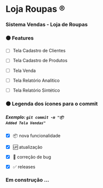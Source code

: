  # Loja Roupas :registered:

### Sistema Vendas - Loja de Roupas



### :black_circle: Features 

- [ ] Tela Cadastro de Clientes
- [ ] Tela Cadastro de Produtos
- [ ] Tela Venda
- [ ] Tela Relatório Analítico        
- [ ] Tela Relatório Sintético







### :black_circle: Legenda dos ícones para o commit

##### Exemplo: <code>git commit -m ":package: Added Tela Vendas" </code>

- [x] :package: nova funcionalidade
- [x] :up: atualização 
- [x] :wrench: correção de bug 
- [x] :white_check_mark: releases 





### Em construção ...
